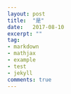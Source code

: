 ```yaml
---
layout: post
title:  "是"
date:   2017-08-10
excerpt: ""
tag:
- markdown 
- mathjax
- example
- test
- jekyll
comments: true
---
```

